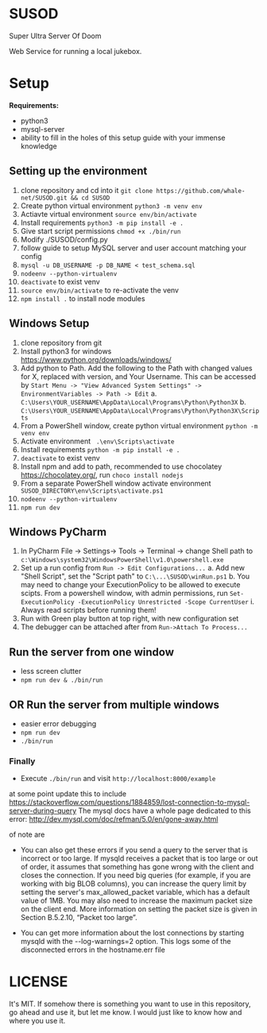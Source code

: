 # SUSOD
Super Ultra Server Of Doom

Web Service for running a local jukebox.


# Setup
**Requirements:**
- python3
- mysql-server
- ability to fill in the holes of this setup guide with your immense knowledge

## Setting up the environment
1. clone repository and cd into it `git clone https://github.com/whale-net/SUSOD.git && cd SUSOD`
2. Create python virtual environment `python3 -m venv env`
3. Actiavte virtual environment `source env/bin/activate`
4. Install requirements `python3 -m pip install -e .`
5. Give start script permissions `chmod +x ./bin/run`
6. Modify ./SUSOD/config.py 
7. follow guide to setup MySQL server and user account matching your config
8. `mysql -u DB_USERNAME -p DB_NAME < test_schema.sql`
9. `nodeenv --python-virtualenv`
10. `deactivate` to exist venv
11. `source env/bin/activate` to re-activate the venv
12. `npm install .` to install node modules

## Windows Setup
1. clone repository from git
2. Install python3 for windows https://www.python.org/downloads/windows/ 
3. Add python to Path. Add the following to the Path with changed values for X, replaced with version, and Your Username. This can be accessed by  `Start Menu -> "View Advanced System Settings" -> EnvironmentVariables -> Path -> Edit`
	a. `C:\Users\YOUR_USERNAME\AppData\Local\Programs\Python\Python3X`
	b. `C:\Users\YOUR_USERNAME\AppData\Local\Programs\Python\Python3X\Scripts`
4. From a PowerShell window, create python virtual environment `python -m venv env`
5. Activate environment ` .\env\Scripts\activate`
6. Install requirements `python -m pip install -e .`
7. `deactivate` to exist venv
8. Install npm and add to path, recommended to use chocolatey https://chocolatey.org/, run `choco install nodejs`
9. From a separate PowerShell window activate environment ` SUSOD_DIRECTORY\env\Scripts\activate.ps1`
10. `nodeenv --python-virtualenv`
11. `npm run dev` 

## Windows PyCharm
1. In PyCharm File -> Settings-> Tools -> Terminal -> change Shell path to `c:\Windows\system32\WindowsPowerShell\v1.0\powershell.exe`
2. Set up a run config from `Run -> Edit Configurations...`
	a. Add new "Shell Script", set the "Script path" to `C:\...\SUSOD\winRun.ps1`
	b. You may need to change your ExecutionPolicy to be allowed to execute scipts. From a powershell window, with admin permissions, run `Set-ExecutionPolicy -ExecutionPolicy Unrestricted -Scope CurrentUser`
		i. Always read scripts before running them!
3. Run with Green play button at top right, with new configuration set
4. The debugger can be attached after from `Run->Attach To Process...`



## Run the server from one window
* less screen clutter
* `npm run dev & ./bin/run` 

## OR Run the server from multiple windows
* easier error debugging
* `npm run dev` 
* `./bin/run`

### Finally
* Execute `./bin/run` and visit `http://localhost:8000/example`

at some point update this to include
https://stackoverflow.com/questions/1884859/lost-connection-to-mysql-server-during-query
The mysql docs have a whole page dedicated to this error:
http://dev.mysql.com/doc/refman/5.0/en/gone-away.html

of note are

 - You can also get these errors if you send a query to the server that is incorrect or too large. If mysqld receives a packet that is too large or out of order, it assumes that something has gone wrong with the client and closes the connection. If you need big queries (for example, if you are working with big BLOB columns), you can increase the query limit by setting the server's max_allowed_packet variable, which has a default value of 1MB. You may also need to increase the maximum packet size on the client end. More information on setting the packet size is given in Section B.5.2.10, “Packet too large”.
 

 - You can get more information about the lost connections by starting mysqld with the --log-warnings=2 option. This logs some of the disconnected errors in the hostname.err file




# LICENSE
It's MIT. If somehow there is something you want to use in this repository, go ahead and use it, but let me know. I would just like to know how and where you use it.
